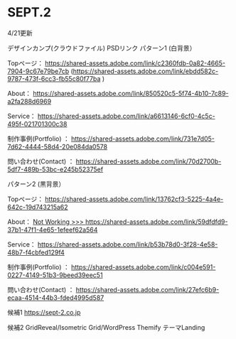 # SEPT.2
4/21更新

デザインカンプ(クラウドファイル) PSDリンク
パターン1 (白背景）

Topページ：
 https://shared-assets.adobe.com/link/c2360fdb-0a82-4665-7904-9c67e79be7cb
 (https://shared-assets.adobe.com/link/ebdd582c-9787-473f-6cc3-fb55c80f77ba )

About：
https://shared-assets.adobe.com/link/850520c5-5f74-4b10-7c89-a2fa288d6969

Service： https://shared-assets.adobe.com/link/a6613146-6cf0-4c5c-495f-021701300c38

制作事例(Portfolio) ：
https://shared-assets.adobe.com/link/731e7d05-7d62-4444-58d4-20e084da0578

問い合わせ(Contact) ：
https://shared-assets.adobe.com/link/70d2700b-5df7-489b-53bc-e245b52375ef



パターン2 (黒背景）

Topページ：
https://shared-assets.adobe.com/link/13762cf3-5225-4a4e-642c-19d743215a62

About：
<a href="">Not Working >>> </a>https://shared-assets.adobe.com/link/59dfdfd9-37b1-47f1-4e65-1efeef62a564

Service：
https://shared-assets.adobe.com/link/b53b78d0-3f28-4e58-48b7-f4cbfed129f4

制作事例(Portfolio) ：
https://shared-assets.adobe.com/link/c004e591-0227-4149-51b3-9beed39eec51

問い合わせ(Contact) ：
https://shared-assets.adobe.com/link/27efc6b9-ecaa-4514-44b3-fded4995d587





候補1
https://sept-2.co.jp

候補2
GridReveal/Isometric Grid/WordPress Themify テーマLanding 

